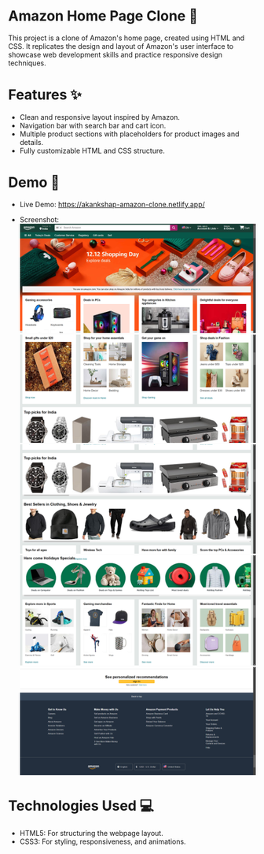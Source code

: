 # Amazon Home Page Clone 🛒

This project is a clone of Amazon's home page, created using HTML and CSS. It replicates the design and layout of Amazon's user interface to showcase web development skills and practice responsive design techniques.

# Features ✨
- Clean and responsive layout inspired by Amazon.<br>
- Navigation bar with search bar and cart icon.<br>
- Multiple product sections with placeholders for product images and details.<br>
- Fully customizable HTML and CSS structure.<br>

# Demo 🎥

- Live Demo: https://akankshap-amazon-clone.netlify.app/<br>

- Screenshot:  
![alt text](<Images/demo1.png>) ![alt text](<Images/demo2.png>) ![alt text](<Images/demo3.png>) ![alt text](<Images/demo4.png>) ![alt text](<Images/demo5.png>)


# Technologies Used 💻
- HTML5: For structuring the webpage layout.<br>
- CSS3: For styling, responsiveness, and animations.<br>
